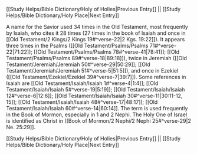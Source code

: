 [[Study Helps/Bible Dictionary/Holy of Holies|Previous Entry]]  ||  [[Study Helps/Bible Dictionary/Holy Place|Next Entry]]

 A name for the Savior used 34 times in the Old Testament, most frequently by Isaiah, who cites it 28 times (27 times in the book of Isaiah and once in [[Old Testament/2 Kings/2 Kings 19#^verse-22|2 Kgs. 19:22]]). It appears three times in the Psalms ([[Old Testament/Psalms/Psalms 71#^verse-22|71:22]]; [[Old Testament/Psalms/Psalms 78#^verse-41|78:41]]; [[Old Testament/Psalms/Psalms 89#^verse-18|89:18]]), twice in Jeremiah ([[Old Testament/Jeremiah/Jeremiah 50#^verse-29|50:29]]; [[Old Testament/Jeremiah/Jeremiah 51#^verse-5|51:5]]), and once in Ezekiel ([[Old Testament/Ezekiel/Ezekiel 39#^verse-7|39:7]]). Some references in Isaiah are [[Old Testament/Isaiah/Isaiah 1#^verse-4|1:4]]; [[Old Testament/Isaiah/Isaiah 5#^verse-19|5:19]]; [[Old Testament/Isaiah/Isaiah 12#^verse-6|12:6]]; [[Old Testament/Isaiah/Isaiah 30#^verse-11|30:11-12, 15]]; [[Old Testament/Isaiah/Isaiah 48#^verse-17|48:17]]; [[Old Testament/Isaiah/Isaiah 60#^verse-14|60:14]]. The term is used frequently in the Book of Mormon, especially in 1 and 2 Nephi. The Holy One of Israel is identified as Christ in [[Book of Mormon/2 Nephi/2 Nephi 25#^verse-29|2 Ne. 25:29]].

[[Study Helps/Bible Dictionary/Holy of Holies|Previous Entry]]  ||  [[Study Helps/Bible Dictionary/Holy Place|Next Entry]]